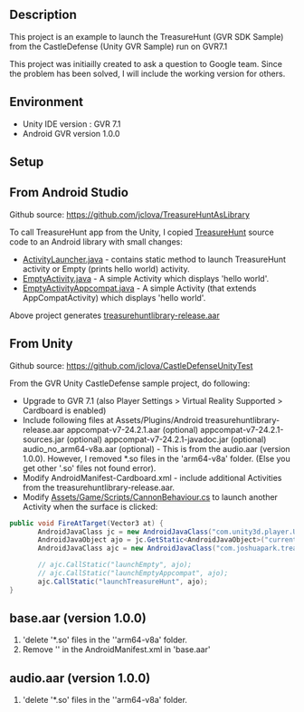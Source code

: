 ## Description
This project is an example to launch the TreasureHunt (GVR SDK Sample) from the CastleDefense (Unity GVR Sample) run on GVR7.1

This project was initiailly created to ask a question to Google team. Since the problem has been solved, I will include the working version for others.


## Environment
- Unity IDE version : GVR 7.1
- Android GVR version 1.0.0

## Setup

## From Android Studio
Github source: https://github.com/jclova/TreasureHuntAsLibrary

To call TreasureHunt app from the Unity, I copied [TreasureHunt](https://github.com/googlevr/gvr-android-sdk/tree/master/samples/sdk-treasurehunt) source code to an Android library with small changes:
- [ActivityLauncher.java](https://github.com/jclova/TreasureHuntAsLibrary/blob/master/treasurehuntlibrary/src/main/java/com/joshuapark/treasurehuntlibrary/ActivityLauncher.java) - contains static method to launch TreasureHunt activity or Empty (prints hello world) activity.
- [EmptyActivity.java](https://github.com/jclova/TreasureHuntAsLibrary/blob/master/treasurehuntlibrary/src/main/java/com/joshuapark/treasurehuntlibrary/EmptyActivity.java) - A simple Activity which displays 'hello world'.
- [EmptyActivityAppcompat.java](https://github.com/jclova/TreasureHuntAsLibrary/blob/master/treasurehuntlibrary/src/main/java/com/joshuapark/treasurehuntlibrary/EmptyActivityAppcompat.java) - A simple Activity (that extends AppCompatActivity) which displays 'hello world'.

Above project generates [treasurehuntlibrary-release.aar](https://github.com/jclova/TreasureHuntAsLibrary/blob/master/treasurehuntlibrary-release.aar)

## From Unity
Github source: https://github.com/jclova/CastleDefenseUnityTest

From the GVR Unity CastleDefense sample project, do following:
- Upgrade to GVR 7.1 (also Player Settings > Virtual Reality Supported > Cardboard is enabled)
- Include following files at Assets/Plugins/Android
       treasurehuntlibrary-release.aar
       appcompat-v7-24.2.1.aar (optional)
       appcompat-v7-24.2.1-sources.jar (optional)
       appcompat-v7-24.2.1-javadoc.jar (optional)
       audio_no_arm64-v8a.aar (optional) - This is from the audio.aar (version 1.0.0). However, I removed *.so files in the 'arm64-v8a' folder. (Else you get other '.so' files not found error).
- Modify AndroidManifest-Cardboard.xml - include additional Activities from the treasurehuntlibrary-release.aar.
- Modify [Assets/Game/Scripts/CannonBehaviour.cs](https://github.com/jclova/CastleDefenseUnityTest/blob/master/Assets/Game/Scripts/CannonBehaviour.cs) to launch another Activity when the surface is clicked:

```csharp
public void FireAtTarget(Vector3 at) {
       AndroidJavaClass jc = new AndroidJavaClass("com.unity3d.player.UnityPlayer");
       AndroidJavaObject ajo = jc.GetStatic<AndroidJavaObject>("currentActivity");
       AndroidJavaClass ajc = new AndroidJavaClass("com.joshuapark.treasurehuntlibrary.ActivityLauncher");

       // ajc.CallStatic("launchEmpty", ajo);
       // ajc.CallStatic("launchEmptyAppcompat", ajo);
       ajc.CallStatic("launchTreasureHunt", ajo);
}
```

## base.aar (version 1.0.0)
1. 'delete '*.so' files in the ''arm64-v8a' folder.
2. Remove '<uses-feature android:glEsVersion="0x00020000" android:required="true"/>' in the AndroidManifest.xml in 'base.aar'

## audio.aar (version 1.0.0)
1. 'delete '*.so' files in the ''arm64-v8a' folder.



